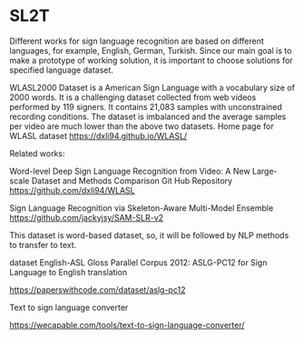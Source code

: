 # SL2T

Different works for sign language recognition are based on different languages, for example, English, German, Turkish. Since our main goal is to make a prototype of working solution, it is important to choose solutions for specified language dataset.

WLASL2000 Dataset is a American Sign Language with a vocabulary size of 2000 words. It is a challenging dataset collected from web videos performed by 119 signers. It contains 21,083 samples with unconstrained recording conditions. The dataset is imbalanced and the average samples per video are much lower than the above two datasets.
Home page for WLASL dataset
https://dxli94.github.io/WLASL/

Related works:

Word-level Deep Sign Language Recognition from Video: A New Large-scale Dataset and Methods Comparison
Git Hub Repository
https://github.com/dxli94/WLASL

Sign Language Recognition via Skeleton-Aware Multi-Model Ensemble
https://github.com/jackyjsy/SAM-SLR-v2

This dataset is word-based dataset, so, it will be followed by NLP methods to transfer to text.

dataset English-ASL Gloss Parallel Corpus 2012: ASLG-PC12 for Sign Language to English translation

https://paperswithcode.com/dataset/aslg-pc12

Text to sign language converter 

https://wecapable.com/tools/text-to-sign-language-converter/
